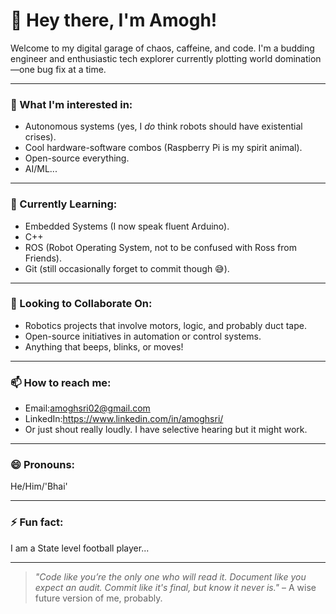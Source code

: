 # 👋 Hey there, I'm Amogh!

Welcome to my digital garage of chaos, caffeine, and code. I'm a budding engineer and enthusiastic tech explorer currently plotting world domination—one bug fix at a time.

---

### 👀 What I'm interested in:
- Autonomous systems (yes, I *do* think robots should have existential crises).
- Cool hardware-software combos (Raspberry Pi is my spirit animal).
- Open-source everything.
- AI/ML... 

---

### 🌱 Currently Learning:
- Embedded Systems (I now speak fluent Arduino).
- C++
- ROS (Robot Operating System, not to be confused with Ross from Friends).
- Git (still occasionally forget to commit though 😅).

---

### 💞️ Looking to Collaborate On:
- Robotics projects that involve motors, logic, and probably duct tape.
- Open-source initiatives in automation or control systems.
- Anything that beeps, blinks, or moves!

---

### 📫 How to reach me:
- Email:amoghsri02@gmail.com
- LinkedIn:https://www.linkedin.com/in/amoghsri/
- Or just shout really loudly. I have selective hearing but it might work.

---

### 😄 Pronouns:
He/Him/'Bhai'

---

### ⚡ Fun fact:
I am a State level football player...

---

> *"Code like you’re the only one who will read it. Document like you expect an audit. Commit like it's final, but know it never is."* – A wise future version of me, probably.

